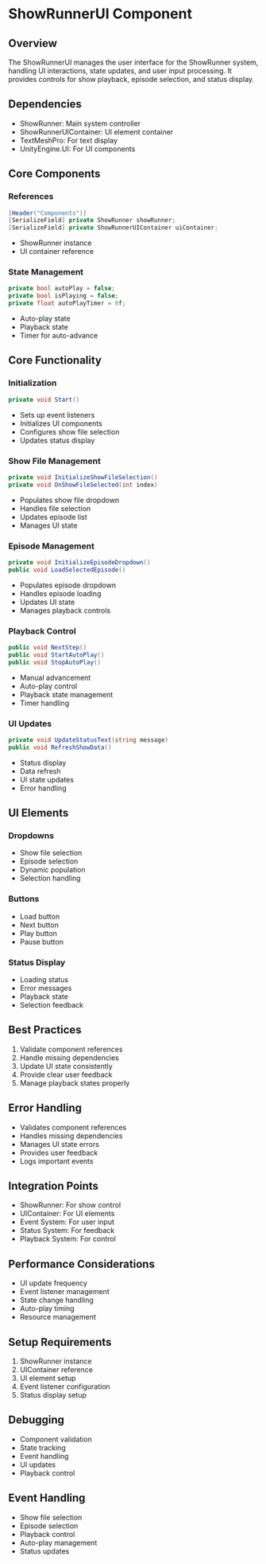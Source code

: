 # ShowRunnerUI Component

## Overview
The ShowRunnerUI manages the user interface for the ShowRunner system, handling UI interactions, state updates, and user input processing. It provides controls for show playback, episode selection, and status display.

## Dependencies
- ShowRunner: Main system controller
- ShowRunnerUIContainer: UI element container
- TextMeshPro: For text display
- UnityEngine.UI: For UI components

## Core Components

### References
```csharp
[Header("Components")]
[SerializeField] private ShowRunner showRunner;
[SerializeField] private ShowRunnerUIContainer uiContainer;
```
- ShowRunner instance
- UI container reference

### State Management
```csharp
private bool autoPlay = false;
private bool isPlaying = false;
private float autoPlayTimer = 0f;
```
- Auto-play state
- Playback state
- Timer for auto-advance

## Core Functionality

### Initialization
```csharp
private void Start()
```
- Sets up event listeners
- Initializes UI components
- Configures show file selection
- Updates status display

### Show File Management
```csharp
private void InitializeShowFileSelection()
private void OnShowFileSelected(int index)
```
- Populates show file dropdown
- Handles file selection
- Updates episode list
- Manages UI state

### Episode Management
```csharp
private void InitializeEpisodeDropdown()
public void LoadSelectedEpisode()
```
- Populates episode dropdown
- Handles episode loading
- Updates UI state
- Manages playback controls

### Playback Control
```csharp
public void NextStep()
public void StartAutoPlay()
public void StopAutoPlay()
```
- Manual advancement
- Auto-play control
- Playback state management
- Timer handling

### UI Updates
```csharp
private void UpdateStatusText(string message)
public void RefreshShowData()
```
- Status display
- Data refresh
- UI state updates
- Error handling

## UI Elements

### Dropdowns
- Show file selection
- Episode selection
- Dynamic population
- Selection handling

### Buttons
- Load button
- Next button
- Play button
- Pause button

### Status Display
- Loading status
- Error messages
- Playback state
- Selection feedback

## Best Practices
1. Validate component references
2. Handle missing dependencies
3. Update UI state consistently
4. Provide clear user feedback
5. Manage playback states properly

## Error Handling
- Validates component references
- Handles missing dependencies
- Manages UI state errors
- Provides user feedback
- Logs important events

## Integration Points
- ShowRunner: For show control
- UIContainer: For UI elements
- Event System: For user input
- Status System: For feedback
- Playback System: For control

## Performance Considerations
- UI update frequency
- Event listener management
- State change handling
- Auto-play timing
- Resource management

## Setup Requirements
1. ShowRunner instance
2. UIContainer reference
3. UI element setup
4. Event listener configuration
5. Status display setup

## Debugging
- Component validation
- State tracking
- Event handling
- UI updates
- Playback control

## Event Handling
- Show file selection
- Episode selection
- Playback control
- Auto-play management
- Status updates 